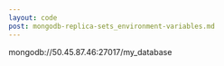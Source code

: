 ```yaml
---
layout: code
post: mongodb-replica-sets_environment-variables.md
---
```


mongodb://50.45.87.46:27017/my_database